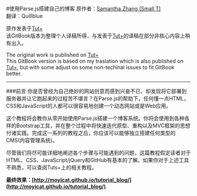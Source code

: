 #使用Parse.js搭建自己的博客
原作者：[Samantha Zhang (Small T)](http://samanthaz.me/)
<br/>
翻译：Quillblue

原作发表于[Tut+](http://www.tutsplus.com)<br/>
该GitBook版本为整理个人译稿所得，与发表于[Tut+](http://www.tutsplus.com)的译稿在部分非核心内容上稍有出入。

The original work is published on [Tut+](http://www.tutsplus.com)<br/>
This GitBook version is based on my traslation which is also published on [Tut+](http://www.tutsplus.com), but with some adjust on some non-techinal issues to fit GitBook better.

----------

###前言
你是否曾经为自己绝妙的网站创意而感到兴奋不已，却发现将它部署到服务器并让它跑起来的过程苦不堪言？在Parse.js的帮助下，任何懂一点HTML，CSS和JavaScript的人都可以很容易地创建一个动态网站或是Web应用。

这个教程将会教你从零开始使用Parse.js搭建一个博客系统。你将会使用到各种各样的Bootstrap工具，并在整个过程中将快速迭代原型、重构以及MVC框架的思想付诸实践。完成这一系列的教程之后，你应该可以能够独立搭建任何类型的CMS(内容管理系统)。

尽管我们将尽可能详细地阐述各个步骤与可能遇到的问题，这篇教程假定读者对于HTML、CSS、JavaScript/jQuery和GitHub有基本的了解。如果你对于上述工具不熟悉，可以查阅Tuts+上的相关教程。

**最终效果：[http://moyicat.github.io/tutorial_blog/](http://moyicat.github.io/tutorial_blog/)**
